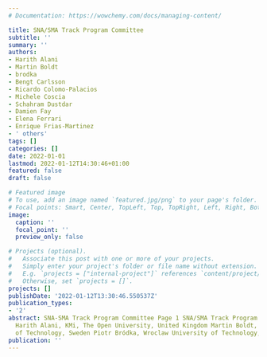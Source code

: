 ```yaml
---
# Documentation: https://wowchemy.com/docs/managing-content/

title: SNA/SMA Track Program Committee
subtitle: ''
summary: ''
authors:
- Harith Alani
- Martin Boldt
- brodka
- Bengt Carlsson
- Ricardo Colomo-Palacios
- Michele Coscia
- Schahram Dustdar
- Damien Fay
- Elena Ferrari
- Enrique Frias-Martinez
- ' others'
tags: []
categories: []
date: 2022-01-01
lastmod: 2022-01-12T14:30:46+01:00
featured: false
draft: false

# Featured image
# To use, add an image named `featured.jpg/png` to your page's folder.
# Focal points: Smart, Center, TopLeft, Top, TopRight, Left, Right, BottomLeft, Bottom, BottomRight.
image:
  caption: ''
  focal_point: ''
  preview_only: false

# Projects (optional).
#   Associate this post with one or more of your projects.
#   Simply enter your project's folder or file name without extension.
#   E.g. `projects = ["internal-project"]` references `content/project/deep-learning/index.md`.
#   Otherwise, set `projects = []`.
projects: []
publishDate: '2022-01-12T13:30:46.550537Z'
publication_types:
- '2'
abstract: SNA-SMA Track Program Committee Page 1 SNA/SMA Track Program Committee ENIC  2014
  Harith Alani, KMi, The Open University, United Kingdom Martin Boldt, Blekinge  Institute
  of Technology, Sweden Piotr Bródka, Wroclaw University of Technology, Poland
publication: ''
---
```

